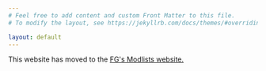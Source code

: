 ```yaml
---
# Feel free to add content and custom Front Matter to this file.
# To modify the layout, see https://jekyllrb.com/docs/themes/#overriding-theme-defaults

layout: default
---
```


This website has moved to the [FG's Modlists website.](https://www.fgsmodlists.com/home)